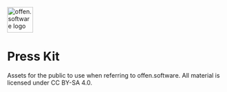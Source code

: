 <a href="https://www.offen.software/">
    <img src="https://offen.github.io/press-kit/avatars/avatar-OS-header.svg" alt="offen.software logo" title="offen.software" width="60px"/>
</a>

# Press Kit

Assets for the public to use when referring to offen.software. All material is licensed under CC BY-SA 4.0.
